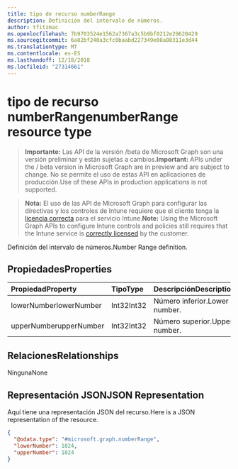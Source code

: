 ```yaml
---
title: tipo de recurso numberRange
description: Definición del intervalo de números.
author: tfitzmac
ms.openlocfilehash: 7b9703524e1562a7367a3c5b9bf0212e29620429
ms.sourcegitcommit: 6a82bf240a3cfc0baabd227349e08a08311e3d44
ms.translationtype: MT
ms.contentlocale: es-ES
ms.lasthandoff: 12/18/2018
ms.locfileid: "27314661"
---
```

# <a name="numberrange-resource-type"></a><span data-ttu-id="2ec57-103">tipo de recurso numberRange</span><span class="sxs-lookup"><span data-stu-id="2ec57-103">numberRange resource type</span></span>

> <span data-ttu-id="2ec57-104">**Importante:** Las API de la versión /beta de Microsoft Graph son una versión preliminar y están sujetas a cambios.</span><span class="sxs-lookup"><span data-stu-id="2ec57-104">**Important:** APIs under the / beta version in Microsoft Graph are in preview and are subject to change.</span></span> <span data-ttu-id="2ec57-105">No se permite el uso de estas API en aplicaciones de producción.</span><span class="sxs-lookup"><span data-stu-id="2ec57-105">Use of these APIs in production applications is not supported.</span></span>

> <span data-ttu-id="2ec57-106">**Nota:** El uso de las API de Microsoft Graph para configurar las directivas y los controles de Intune requiere que el cliente tenga la [licencia correcta](https://go.microsoft.com/fwlink/?linkid=839381) para el servicio Intune.</span><span class="sxs-lookup"><span data-stu-id="2ec57-106">**Note:** Using the Microsoft Graph APIs to configure Intune controls and policies still requires that the Intune service is [correctly licensed](https://go.microsoft.com/fwlink/?linkid=839381) by the customer.</span></span>

<span data-ttu-id="2ec57-107">Definición del intervalo de números.</span><span class="sxs-lookup"><span data-stu-id="2ec57-107">Number Range definition.</span></span>
## <a name="properties"></a><span data-ttu-id="2ec57-108">Propiedades</span><span class="sxs-lookup"><span data-stu-id="2ec57-108">Properties</span></span>
|<span data-ttu-id="2ec57-109">Propiedad</span><span class="sxs-lookup"><span data-stu-id="2ec57-109">Property</span></span>|<span data-ttu-id="2ec57-110">Tipo</span><span class="sxs-lookup"><span data-stu-id="2ec57-110">Type</span></span>|<span data-ttu-id="2ec57-111">Descripción</span><span class="sxs-lookup"><span data-stu-id="2ec57-111">Description</span></span>|
|:---|:---|:---|
|<span data-ttu-id="2ec57-112">lowerNumber</span><span class="sxs-lookup"><span data-stu-id="2ec57-112">lowerNumber</span></span>|<span data-ttu-id="2ec57-113">Int32</span><span class="sxs-lookup"><span data-stu-id="2ec57-113">Int32</span></span>|<span data-ttu-id="2ec57-114">Número inferior.</span><span class="sxs-lookup"><span data-stu-id="2ec57-114">Lower number.</span></span>|
|<span data-ttu-id="2ec57-115">upperNumber</span><span class="sxs-lookup"><span data-stu-id="2ec57-115">upperNumber</span></span>|<span data-ttu-id="2ec57-116">Int32</span><span class="sxs-lookup"><span data-stu-id="2ec57-116">Int32</span></span>|<span data-ttu-id="2ec57-117">Número superior.</span><span class="sxs-lookup"><span data-stu-id="2ec57-117">Upper number.</span></span>|

## <a name="relationships"></a><span data-ttu-id="2ec57-118">Relaciones</span><span class="sxs-lookup"><span data-stu-id="2ec57-118">Relationships</span></span>
<span data-ttu-id="2ec57-119">Ninguna</span><span class="sxs-lookup"><span data-stu-id="2ec57-119">None</span></span>
## <a name="json-representation"></a><span data-ttu-id="2ec57-120">Representación JSON</span><span class="sxs-lookup"><span data-stu-id="2ec57-120">JSON Representation</span></span>
<span data-ttu-id="2ec57-121">Aquí tiene una representación JSON del recurso.</span><span class="sxs-lookup"><span data-stu-id="2ec57-121">Here is a JSON representation of the resource.</span></span>
<!-- {
  "blockType": "resource",
  "@odata.type": "microsoft.graph.numberRange"
}
-->
``` json
{
  "@odata.type": "#microsoft.graph.numberRange",
  "lowerNumber": 1024,
  "upperNumber": 1024
}
```





